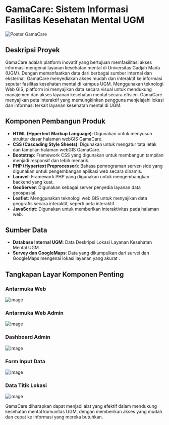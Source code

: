 # GamaCare: Sistem Informasi Fasilitas Kesehatan Mental UGM
![Poster GamaCare ](https://github.com/lailanrazz/GamaCare/assets/112270824/d71d92d5-69c7-42ab-a849-e26dc78c045d)

## Deskripsi Proyek
GamaCare adalah platform inovatif yang bertujuan memfasilitasi akses informasi mengenai layanan kesehatan mental di Universitas Gadjah Mada (UGM). Dengan memanfaatkan data dari berbagai sumber internal dan eksternal, GamaCare menyediakan akses mudah dan interaktif ke informasi seputar fasilitas kesehatan mental di kampus UGM. Menggunakan teknologi Web GIS, platform ini menyajikan data secara visual untuk mendukung manajemen dan akses layanan kesehatan mental secara efisien. GamaCare menyajikan peta interaktif yang memungkinkan pengguna menjelajahi lokasi dan informasi terkait layanan kesehatan mental di UGM.

## Komponen Pembangun Produk
- **HTML (Hypertext Markup Language)**: Digunakan untuk menyusun struktur dasar halaman webGIS GamaCare.
- **CSS (Cascading Style Sheets)**: Digunakan untuk mengatur tata letak dan tampilan halaman webGIS GamaCare.
- **Bootstrap**: Framework CSS yang digunakan untuk membangun tampilan menjadi responsif dan lebih menarik.
- **PHP (Hypertext Preprocessor)**: Bahasa pemrograman server-side yang digunakan untuk pengembangan aplikasi web secara dinamis.
- **Laravel**: Framework PHP yang digunakan untuk mengembangkan backend yang kuat.
- **GeoServer**: Digunakan sebagai server penyedia layanan data geospasial.
- **Leaflet**: Menggunakan teknologi web GIS untuk menyajikan data geografis secara interaktif, seperti peta interaktif.
- **JavaScript**: Digunakan untuk memberikan interaktivitas pada halaman web.

## Sumber Data
- **Database Internal UGM**: Data Deskripsi Lokasi Layanan Kesehatan Mental UGM
- **Survey dan GoogleMaps**: Data yang dikumpulkan dari survei dan GoogleMaps mengenai lokasi layanan yang akurat .


## Tangkapan Layar Komponen Penting
### Antarmuka Web 
![image](https://github.com/lailanrazz/GamaCare/assets/112270824/5544e1d4-06f6-456f-98df-e92077762aad)

### Antarmuka Web Admin 
![image](https://github.com/lailanrazz/GamaCare/assets/112270824/ef9bc156-f92c-40d7-9b4a-8ac360cd42a3)


### Dashboard Admin
![image](https://github.com/lailanrazz/GamaCare/assets/112270824/c67a4585-7b7c-42bb-aff1-1d252dbfb743)


### Form Input Data
![image](https://github.com/lailanrazz/GamaCare/assets/112270824/e04d2e61-407b-44ad-b012-21e56204f6bb)

### Data Titik Lokasi
![image](https://github.com/lailanrazz/GamaCare/assets/112270824/de268c08-229b-4b81-9b08-6c00c44176c8)


GamaCare diharapkan dapat menjadi alat yang efektif dalam mendukung kesehatan mental komunitas UGM, dengan memberikan akses yang mudah dan cepat ke informasi yang mereka butuhkan.

